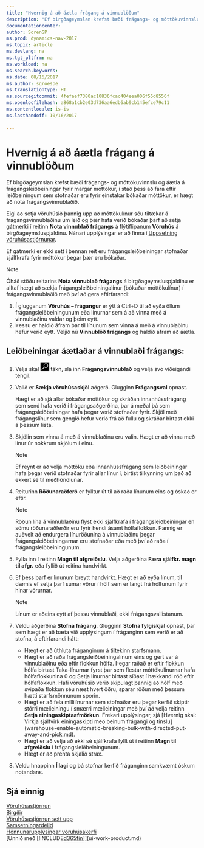 ```yaml
---
title: "Hvernig á að áætla frágang á vinnublöðum"
description: "Ef birgðageymslan krefst bæði frágangs- og móttökuvinnslu og áætla á frágangsleiðbeiningar fyrir margar móttökur, í stað þess að fara eftir leiðbeiningum sem stofnaðar eru fyrir einstakar bókaðar móttökur, er hægt að nota frágangsvinnublaðið."
documentationcenter: 
author: SorenGP
ms.prod: dynamics-nav-2017
ms.topic: article
ms.devlang: na
ms.tgt_pltfrm: na
ms.workload: na
ms.search.keywords: 
ms.date: 08/16/2017
ms.author: sgroespe
ms.translationtype: HT
ms.sourcegitcommit: 4fefaef7380ac10836fcac404eea006f55d8556f
ms.openlocfilehash: a868a1cb2e03d736aa6edb6ab9cb145efce79c11
ms.contentlocale: is-is
ms.lasthandoff: 10/16/2017

---
```

# <a name="how-to-plan-put-aways-in-worksheets"></a>Hvernig á að áætla frágang á vinnublöðum
Ef birgðageymslan krefst bæði frágangs- og móttökuvinnslu og áætla á frágangsleiðbeiningar fyrir margar móttökur, í stað þess að fara eftir leiðbeiningum sem stofnaðar eru fyrir einstakar bókaðar móttökur, er hægt að nota frágangsvinnublaðið.  

Eigi að setja vöruhúsið þannig upp að móttökulínur séu tiltækar á frágangsvinnublaðinu um leið og þær hafa verið bókaðar þarf að setja gátmerki í reitinn **Nota vinnublað frágangs** á flýtiflipanum **Vöruhús** á birgðageymsluspjaldinu. Nánari upplýsingar er að finna í [Uppsetning vöruhúsastjórnunar](warehouse-setup-warehouse.md).  

Ef gátmerki er ekki sett í þennan reit eru frágangsleiðbeiningar stofnaðar sjálfkrafa fyrir móttökur þegar þær eru bókaðar.  

> [!NOTE]  
>  Óháð stöðu reitarins **Nota vinnublað frágangs** á birgðageymsluspjaldinu er alltaf hægt að sækja frágangsleiðbeiningalínur (bókaðar móttökulínur) í frágangsvinnublaðið með því að gera eftirfarandi:  
>   
>  1.  Í glugganum **Vöruhús – frágangur** er ýtt á Ctrl+D til að eyða öllum frágangsleiðbeiningunum eða línurnar sem á að vinna með á vinnublaðinu valdar og þeim eytt.  
> 2.  Þessu er haldið áfram þar til línunum sem vinna á með á vinnublaðinu hefur verið eytt. Veljið nú **Vinnublöð frágangs** og haldið áfram að áætla.  

## <a name="to-plan-instructions-in-the-put-away-worksheet"></a>Leiðbeiningar áætlaðar á vinnublaði frágangs:  
1.  Velja skal ![Leit að síðu eða skýrslu](media/ui-search/search_small.png "Leit að síðu eða skýrslu táknið") tákn, slá inn **Frágangsvinnublað** og velja svo viðeigandi tengil.  
2.  Valið er **Sækja vöruhúsaskjöl** aðgerð. Glugginn **Frágangsval** opnast.  

    Hægt er að sjá allar bókaðar móttökur og skráðan innanhússfrágang sem send hafa verið í frágangsaðgerðina, þar á meðal þá sem frágangsleiðbeiningar hafa þegar verið stofnaðar fyrir. Skjöl með frágangslínur sem gengið hefur verið frá að fullu og skráðar birtast ekki á þessum lista.  

3. Skjölin sem vinna á með á vinnublaðinu eru valin. Hægt er að vinna með línur úr nokkrum skjölum í einu.  

    > [!NOTE]  
    >  Ef reynt er að velja móttöku eða innanhússfrágang sem leiðbeiningar hafa þegar verið stofnaðar fyrir allar línur í, birtist tilkynning um það að ekkert sé til meðhöndlunar.  

4. Reiturinn **Röðunaraðferð** er fylltur út til að raða línunum eins og óskað er eftir.  

    > [!NOTE]  
    >  Röðun lína á vinnublaðinu flyst ekki sjálfkrafa í frágangsleiðbeiningar en sömu röðunaraðferðir eru fyrir hendi ásamt hólfaflokkun. Þannig er auðvelt að endurgera línuröðunina á vinnublaðinu þegar frágangsleiðbeiningarnar eru stofnaðar eða með því að raða í frágangsleiðbeiningunum.  

5.  Fylla inn í reitinn **Magn til afgreiðslu**. Velja aðgerðina **Færa sjálfkr. magn til afgr.** eða fyllið út reitina handvirkt.  
6.  Ef þess þarf er línunum breytt handvirkt. Hægt er að eyða línum, til dæmis ef setja þarf sumar vörur í hólf sem er langt frá hólfunum fyrir hinar vörurnar.  

    > [!NOTE]  
    >  Línum er aðeins eytt af þessu vinnublaði, ekki frágangsvallistanum.  

7.  Veldu aðgerðina **Stofna frágang**. Glugginn **Stofna fylgiskjal** opnast, þar sem hægt er að bæta við upplýsingum í fráganginn sem verið er að stofna, á eftirfarandi hátt:  

    -   Hægt er að úthluta fráganginum á tiltekinn starfsmann.  
    -   Hægt er að raða frágangsleiðbeiningalínum eins og gert var á vinnublaðinu eða eftir flokkun hólfa. Þegar raðað er eftir flokkun hólfa birtast Taka-línurnar fyrst þar sem flestar móttökulínurnar hafa hólfaflokkunina 0 og Setja línurnar birtast síðast í hækkandi röð eftir hólfaflokkun. Hafi vöruhúsið verið skipulagt þannig að hólf með svipaða flokkun séu næst hvert öðru, sparar röðun með þessum hætti starfsmönnunum sporin.  
    -   Hægt er að fela millilínurnar sem stofnaðar eru þegar kerfið skiptir stórri mælieiningu í smærri mælieiningar með því að velja reitinn **Setja einingaskiptaafmörkun**. Frekari upplýsingar, sjá [Hvernig skal: Virkja sjálfvirk einingaskipti með beinum frágangi og tínslu] (warehouse-enable-automatic-breaking-bulk-with-directed-put-away-and-pick.md).  
    -   Hægt er að velja að ekki sé sjálfkrafa fyllt út í reitinn **Magn til afgreiðslu** í frágangsleiðbeiningunum.  
    -   Hægt er að prenta skjalið strax.  

8.  Veldu hnappinn **Í lagi** og þá stofnar kerfið fráganginn samkvæmt óskum notandans.  

## <a name="see-also"></a>Sjá einnig  
[Vöruhúsastjórnun](warehouse-manage-warehouse.md)  
[Birgðir](inventory-manage-inventory.md)  
[Vöruhúsastjórnun sett upp](warehouse-setup-warehouse.md)     
[Samsetningardeild](assembly-assemble-items.md)    
[Hönnunarupplýsingar vöruhúsakerfi](design-details-warehouse-management.md)  
[Unnið með [!INCLUDE[d365fin](includes/d365fin_md.md)]](ui-work-product.md)

